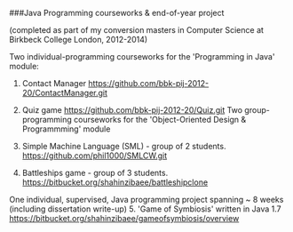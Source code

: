 ###Java Programming courseworks & end-of-year project

(completed as part of my conversion masters in Computer Science at Birkbeck College London, 2012-2014)


Two individual-programming courseworks for the 'Programming in Java' module:
1. Contact Manager												https://github.com/bbk-pij-2012-20/ContactManager.git
2. Quiz	game													https://github.com/bbk-pij-2012-20/Quiz.git
Two group-programming courseworks for the 'Object-Oriented Design & Programmming' module

3. Simple Machine Language (SML)	- group of 2 students.		https://github.com/phil1000/SMLCW.git
4. Battleships game 				- group of 3 students.		https://bitbucket.org/shahinzibaee/battleshipclone

One individual, supervised, Java programming project spanning ~ 8 weeks (including dissertation write-up)
5. 'Game of Symbiosis'	written in Java 1.7							https://bitbucket.org/shahinzibaee/gameofsymbiosis/overview